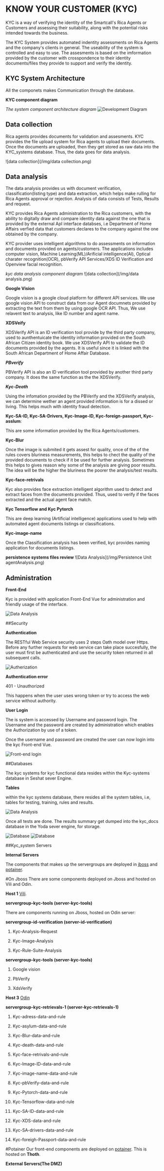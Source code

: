 # KNOW YOUR CUSTOMER (KYC)

KYC is a way of verifying the identity of the Smartcall's Rica Agents or Customers and assessing their suitability, along with the potential risks intended towards the business.

The KYC System provides automated indentity assessments on Rica Agents and the company's clients in general. The useability of the system is controlled and easy to use.  The assesments is based on the
imformation provided by the customer with crosspondence to their identity documents/files they provide to support and verify the identity.





## KYC System Architecture
All the componets makes Communication through the database.

**KYC component diagram**

*The system component architecture diagram*
![Development Diagram](/img/component.PNG)










## Data collection
Rica agents provides documents for validation and assesments. KYC provides the file upload system for Rica agents to upload their documents. Once the documents are uploaded, then they get stored as  raw data into the KYC_systems database.
Thus, the data goes for data analysis.  


![data collection](/img/data collection.png)
## Data analysis
The data analysis  provides us with document verification, classification(listing type) and data extraction, which helps make rulling for Rica Agents approval or rejection.
Analysis of data consists of Tests, Results and request.

KYC provides Rica Agents administration to the  Rica customers, with the ability to digitally draw and compare identity data against  the one that is provided by the external ApI interface databses, i.e Department of Home Affairs verfied data that 
customers declares to the company against the one obtained by the company.


KYC provider uses intelligent algorithms to do assessments on information and documents provided on agents/customers.
The applications includes computer vision, Machine Learning(ML)/Arificial intelligence(AI), Optical charater recognition(OCR), pbVerify API Services/XDS ID Verification and Openview facial recognition.

 *kyc data analysis component diagram*
![data collection](/img/data analysis.png)

**Google Vision** 

Google vision is a google cloud platform for different API services. We use google vision API to construct data from our Agent documnets provided by extracting the text from them by using google OCR API.
 Thus, We use relavent text to analysis, like ID number and agent name.

 **XDSVeify**

 XDSVerify API is an ID verification tool provide by the third party company, used to aunthentuicate the identity information provided on the South African Citizen identity book.
 We use XDSVerify API to validate the ID documents provided by the agents. It is useful since it is linked with the South African Department of Home Affair Database.

 ***PBverify***

 PBVerify API is also an ID verification tool provided by another third party company. It does the same function as the the XDSVerify. 

 ***Kyc-Death***

 Using the infomation provided by the PBVerify and the XDSVerify analysis, we can determine wether an agent provided information is for a dissed or living. 
 This helps much with identity fraud detection.

**Kyc-SA-ID, Kyc-SA-Drivers, Kyc-Image-ID, Kyc-foreign-passport, Kyc-asslum**:

This are some information provided by the Rica Agents/customers.

**Kyc-Blur**

Once the image is submited it gets assest for quality, once of the of the rules covers bluriness measurements, this helps to chect the quality of the provided documents to check if it be used for further analysis.
Sometimes this helps to gives reason why some of the analysis are giving poor results. The idea will be the higher the bluriness the poorer the analysis/test results.

**Kyc-face-retrivals**

Kyc also provides face extraction intelligent algorithm used to detect and extract faces from the documents provided. Thus, used to verify if the faces extracted and the actual agent face match.

**Kyc Tensorflow and Kyc Pytorch**

This are deep learning (Artificial intelligence) applications used to help with automated agent documents listings or classifications.

**Kyc-image-name**

Once the Classification analysis has been verified, kyc provides naming application for documents listings.

 **persistence systems files review**
![Data Analysis](/img/Persistence Unit agentAnalysis.png)




## Administration

**Front-End**

Kyc is provided with application Front-End Vue for administration and friendly usage of the interface.

![Data Analysis](/img/front-end.png)



##Security

**Authentication**

The RESTful Web Service security uses 2 steps Oath model over Https. Before any further requests for web service can take place succesfully, the user must first be authenticated and use the security token returned in all subsequent calls.



![Autherization](/img/authe.png)

**Authentication error**

401 - Unauthorized

This happens when the user uses wrong token or try to access the web service without authority.

**User Login**

The is system is accessed by Username and password login. The Username and the password are created by administration which enables the Authorization by use of a token.

Once the username and password are created the user can now login into the kyc Front-end Vue.

![Front-end login](/img/login.png)




##Databases

The kyc systems for kyc functional data resides within the Kyc-systems database in Seshat sever Engine.

**Tables**

within the kyc systems database, there resides all the system tables, i.e, tables for testing, training, rules and results.

![Data Analysis](/img/kyc_system.png)

Once all tests are done. The results summary get dumped into the kyc_docs database in the Yoda sever engine,  for storage.

![Database](/img/yoda.png)
![Database](/img/yoda.png)

##Kyc_system Servers

**Internal Servers**

 The components that makes up the servergroups are deployed in [jboss](http://196.35.119.36:9990/console/App.html#domain-deployments) and [potainer](http://196.35.119.167:9000/#/home).
 
 
#On Jboss
There are some components deployed on Jboss and hosted on Vili and Odin.

**Host 1** [Vili](http://baymax.smartcall.co.za/devwiki/index.php/Vili). 

**servergroup-kyc-tools
(server-kyc-tools)**


There are components running on Jboss, hosted on Odin server:



**servergroup-id-verification
(server-id-verification)**

1. Kyc-Analysis-Request

2. Kyc-Image-Analysis

3. Kyc-Rule-Suite-Analysis

 **servergroup-kyc-tools
(server-kyc-tools)**

1. Google vision

2. PbVerify

3. XdsVerify

**Host 3** [Odin](http://baymax.smartcall.co.za/devwiki/index.php/Odin) 

**servergroup-kyc-retrievals-1
(server-kyc-retrievals-1)**

1. Kyc-adress-data-and-rule

2. Kyc-asylum-data-and-rule

3. Kyc-Blur-data-and-rule

4. Kyc-death-data-and-rule

5. Kyc-face-retrivals-and-rule

6. Kyc-Image-ID-data-and-rule

7. Kyc-image-name-data-and-rule

8. Kyc-pbVerify-data-and-rule

9. Kyc-Pytorch-data-and-rule

10. Kyc-Tensorflow-data-and-rule

11. Kyc-SA-ID-data-and-rule

12. Kyc-XDS-data-and-rule

13. Kyc-SA-drivers-data-and-rule

14. Kyc-foreigh-Passport-data-and-rule

#Potainer
Our front-end components are deployed on [potainer](http://196.35.119.167:9000/#/home). This is hosted on **Thoth**.




**External Servers(The DMZ)**




	